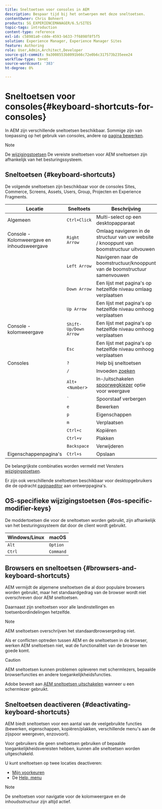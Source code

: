 ```yaml
---
title: Sneltoetsen voor consoles in AEM
description: Bespaar tijd bij het ontwerpen met deze sneltoetsen.
contentOwner: Chris Bohnert
products: SG_EXPERIENCEMANAGER/6.5/SITES
topic-tags: introduction
content-type: reference
exl-id: c58981a0-cdde-4593-b633-7f6898f8f5f5
solution: Experience Manager, Experience Manager Sites
feature: Authoring
role: User,Admin,Architect,Developer
source-git-commit: 9a3008553b8091b66c72e0b6c317573b235eee24
workflow-type: tm+mt
source-wordcount: '383'
ht-degree: 0%

---
```


# Sneltoetsen voor consoles{#keyboard-shortcuts-for-consoles}

In AEM zijn verschillende sneltoetsen beschikbaar. Sommige zijn van toepassing op het gebruik van consoles, andere op [pagina bewerken](/help/sites-authoring/page-authoring-keyboard-shortcuts.md).

>[!NOTE]
>
>De [wijzigingstoetsen](/help/sites-authoring/keyboard-shortcuts.md#os-specific-modifier-keys) De vereiste sneltoetsen voor AEM sneltoetsen zijn afhankelijk van het besturingssysteem.

## Sneltoetsen {#keyboard-shortcuts}

De volgende sneltoetsen zijn beschikbaar voor de consoles Sites, Commerce, Screens, Assets, Users, Group, Projecten en Experience Fragments.

| Locatie | Sneltoets | Beschrijving |
|---|---|---|
| Algemeen | `Ctrl+Click` | Multi-select op een desktopapparaat |
| Console - Kolomweergave en inhoudsweergave | `Right Arrow` | Omlaag navigeren in de structuur van uw website / knooppunt van boomstructuur uitvouwen |
|  | `Left Arrow` | Navigeren naar de boomstructuur/knooppunt van de boomstructuur samenvouwen |
|  | `Down Arrow` | Een lijst met pagina&#39;s op hetzelfde niveau omlaag verplaatsen |
|  | `Up Arrow` | Een lijst met pagina&#39;s op hetzelfde niveau omhoog verplaatsen |
| Console - kolomweergave | `Shift-Up/Down Arrow` | Een lijst met pagina&#39;s op hetzelfde niveau omhoog verplaatsen |
|  | `Esc` | Een lijst met pagina&#39;s op hetzelfde niveau omhoog verplaatsen |
| Consoles | `?` | Help bij sneltoetsen |
|  | `/` | Invoeden [zoeken](/help/sites-authoring/search.md) |
|  | `Alt+`&lt;`Number`> | In-/uitschakelen [spoorwegkiezer](/help/sites-authoring/basic-handling.md#rail-selector) optie voor weergave |
|  | ``` ` ``` | Spoorstaaf verbergen |
|  | `e` | Bewerken |
|  | `p` | Eigenschappen |
|  | `m` | Verplaatsen |
|  | `Ctrl+c` | Kopiëren |
|  | `Ctrl+v` | Plakken |
|  | `Backspace` | Verwijderen |
| Eigenschappenpagina&#39;s | `Ctrl+s` | Opslaan |

De belangrijkste combinaties worden vermeld met Vensters [wijzigingstoetsen](/help/sites-authoring/keyboard-shortcuts.md#os-specific-modifier-keys).

Er zijn ook verschillende sneltoetsen beschikbaar voor desktopgebruikers die de opdracht [paginaeditor](/help/sites-authoring/page-authoring-keyboard-shortcuts.md) aan ontwerppagina&#39;s.

## OS-specifieke wijzigingstoetsen {#os-specific-modifier-keys}

De moddertoetsen die voor de sneltoetsen worden gebruikt, zijn afhankelijk van het besturingssysteem dat door de client wordt gebruikt.

| Windows/Linux | macOS |
|---|---|
| `Alt` | `Option` |
| `Ctrl` | `Command` |

## Browsers en sneltoetsen {#browsers-and-keyboard-shortcuts}

AEM vermijdt de algemene sneltoetsen die al door populaire browsers worden gebruikt, maar het standaardgedrag van de browser wordt niet overschreven door AEM sneltoetsen.

Daarnaast zijn sneltoetsen voor alle landinstellingen en toetsenbordindelingen hetzelfde.

>[!NOTE]
>
>AEM sneltoetsen overschrijven het standaardbrowsergedrag niet.
>
>Als er conflicten optreden tussen AEM en de sneltoetsen in de browser, werken AEM sneltoetsen niet, wat de functionaliteit van de browser ten goede komt.

>[!CAUTION]
>
>AEM sneltoetsen kunnen problemen opleveren met schermlezers, bepaalde browserfuncties en andere toegankelijkheidsfuncties.
>
>Adobe beveelt aan [AEM sneltoetsen uitschakelen](/help/sites-authoring/keyboard-shortcuts.md#deactivating-keyboard-shortcuts) wanneer u een schermlezer gebruikt.

## Sneltoetsen deactiveren {#deactivating-keyboard-shortcuts}

AEM biedt sneltoetsen voor een aantal van de veelgebruikte functies (bewerken, eigenschappen, kopiëren/plakken, verschillende menu&#39;s aan de zijspoor weergeven, enzovoort).

Voor gebruikers die geen sneltoetsen gebruiken of bepaalde toegankelijkheidsvereisten hebben, kunnen alle sneltoetsen worden uitgeschakeld.

U kunt sneltoetsen op twee locaties deactiveren:

* [Mijn voorkeuren](/help/sites-authoring/user-properties.md#my-preferences)
* De [Help, menu](/help/sites-authoring/basic-handling.md#accessing-help)

>[!NOTE]
>
>De sneltoetsen voor navigatie voor de kolomweergave en de inhoudsstructuur zijn altijd actief.
